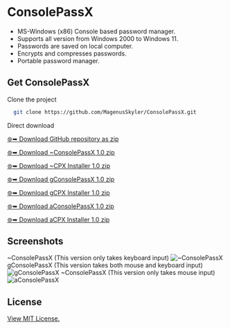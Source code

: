 
# ConsolePassX

- MS-Windows (x86) Console based password manager.
- Supports all version from Windows 2000 to Windows 11.
- Passwords are saved on local computer.
- Encrypts and compresses passwords.
- Portable password manager.



## Get ConsolePassX

Clone the project

```bash
  git clone https://github.com/MagenusSkyler/ConsolePassX.git
```
Direct download

[⊚➥ Download GitHub repository as zip](https://github.com/MagenusSkyler/ConsolePassX/archive/refs/heads/main.zip)

[⊚➥ Download ~ConsolePassX 1.0 zip](https://github.com/MagenusSkyler/ConsolePassX/raw/main/Bin/~ConsolePassX-1.0-main.zip)

[⊚➥ Download ~CPX Installer 1.0 zip](https://github.com/MagenusSkyler/ConsolePassX/raw/main/Bin/~CPX-1.0-NoUI-Installer.zip)

[⊚➥ Download gConsolePassX 1.0 zip](https://github.com/MagenusSkyler/ConsolePassX/raw/main/Bin/gConsolePassX-1.0-main.zip)

[⊚➥ Download gCPX Installer 1.0 zip](https://github.com/MagenusSkyler/ConsolePassX/raw/main/Bin/gCPX-1.0-GUI-Installer.zip)

[⊚➥ Download aConsolePassX 1.0 zip](https://github.com/MagenusSkyler/ConsolePassX/raw/main/Bin/aConsolePassX-1.0-main.zip)

[⊚➥ Download aCPX Installer 1.0 zip](https://github.com/MagenusSkyler/ConsolePassX/raw/main/Bin/aCPX-1.0-GUI-Installer.zip)
## Screenshots

~ConsolePassX (This version only takes keyboard input)
![~ConsolePassX](https://github.com/MagenusSkyler/ConsolePassX/blob/main/Preview/~ConsolePassX-1.0.png?raw=true)
gConsolePassX (This version takes both mouse and keyboard input)
![gConsolePassX](https://github.com/MagenusSkyler/ConsolePassX/blob/main/Preview/gConsolePassX-1.0.png?raw=true)
~ConsolePassX (This version only takes mouse input)
![aConsolePassX](https://github.com/MagenusSkyler/ConsolePassX/blob/main/Preview/aConsolePassX-1.0.png?raw=true)
## License

[View MIT License.](https://github.com/MagenusSkyler/ConsolePassX/blob/main/LICENSE)

